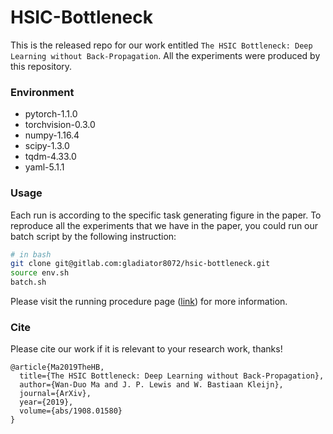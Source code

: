 # HSIC-Bottleneck
This is the released repo for our work entitled `The HSIC Bottleneck: Deep Learning without Back-Propagation`. All the experiments were produced by this repository.

### Environment
- pytorch-1.1.0
- torchvision-0.3.0
- numpy-1.16.4
- scipy-1.3.0
- tqdm-4.33.0
- yaml-5.1.1

### Usage

Each run is according to the specific task generating figure in the paper. To reproduce all the experiments that we have in the paper, you could run our batch script by the following instruction:
```sh
# in bash
git clone git@gitlab.com:gladiator8072/hsic-bottleneck.git 
source env.sh
batch.sh
```


Please visit the running procedure page ([link](config/README.md)) for more information.

### Cite

Please cite our work if it is relevant to your research work, thanks!

```
@article{Ma2019TheHB,
  title={The HSIC Bottleneck: Deep Learning without Back-Propagation},
  author={Wan-Duo Ma and J. P. Lewis and W. Bastiaan Kleijn},
  journal={ArXiv},
  year={2019},
  volume={abs/1908.01580}
}
```